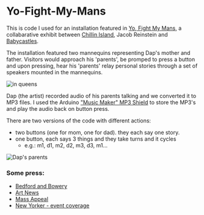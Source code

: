 # Yo-Fight-My-Mans

This is code I used for an installation featured in [Yo, Fight My Mans](http://www.chillinisland.com/yfmm/), a collabarative exhibit between [Chillin Island](http://www.chillinisland.com/), Jacob Reinstein and [Babycastles](http://www.babycastles.com).

The installation featured two mannequins representing Dap's mother and father. Visitors would approach his 'parents', be promped to press a button and upon pressing, hear his 'parents' relay personal stories through a set of speakers mounted in the mannequins. 

![in queens](http://massappeal.wpengine.netdna-cdn.com/wp-content/uploads/chillin-island-queens-museum.jpg)

Dap (the artist) recorded audio of his parents talking and we converted it to MP3 files. I used the Arduino ["Music Maker" MP3 Shield](https://www.adafruit.com/product/1788) to store the MP3's and play the audio back on button press.

There are two versions of the code with different actions:
* two buttons (one for mom, one for dad). they each say one story.
* one button, each says 3 things and they take turns and it cycles 
  * e.g.: m1, d1, m2, d2, m3, d3, m1...

![Dap's parents](http://www.chillinisland.com/yfmm/yfmm-7.jpg)

### Some press:
* [Bedford and Bowery](http://bedfordandbowery.com/2016/02/ashok-kondabolu-of-das-racist-curates-a-show-inspired-by-things-that-make-him-go-whoa/)
* [Art News](http://www.artnews.com/2016/02/12/gentrifying-fishtanks-indian-television-and-dead-rappers-ashok-dapwell-kondabolu-presents-yo-fight-my-mans-at-babycastles/)
* [Mass Appeal](http://massappeal.com/yo-fight-my-mans-dapwell-chillen-island-baby-castles/)
* [New Yorker - event coverage](http://www.newyorker.com/goings-on-about-town/above-and-beyond/babycastles-gallery)

